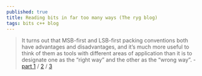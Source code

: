 ```yaml
---
published: true
title: Reading bits in far too many ways (The ryg blog)
tags: bits c++ blog
---
```

> It turns out that MSB-first and LSB-first packing conventions both have advantages and disadvantages, and it’s much more useful to think of them as tools with different areas of application than it is to designate one as the “right way” and the other as the “wrong way”. - [part 1](https://fgiesen.wordpress.com/2018/02/19/reading-bits-in-far-too-many-ways-part-1/) / [2](https://fgiesen.wordpress.com/2018/02/20/reading-bits-in-far-too-many-ways-part-2/) / [3](https://fgiesen.wordpress.com/2018/09/27/reading-bits-in-far-too-many-ways-part-3/)
